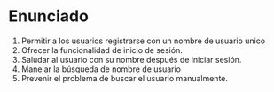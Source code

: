 
# Enunciado

1. Permitir a los usuarios registrarse con un nombre de usuario unico
2. Ofrecer la funcionalidad de inicio de sesión.
3. Saludar al usuario con su nombre después de iniciar sesión.
4. Manejar la búsqueda de nombre de usuario
5. Prevenir el problema de buscar el usuario manualmente.

